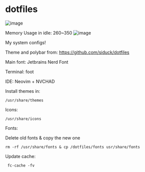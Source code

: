 # dotfiles

![image](https://user-images.githubusercontent.com/48987652/163693224-13b479ba-43b4-4d56-bc81-7c2e01719b23.png)

Memory Usage in idle: 260~350
![image](https://user-images.githubusercontent.com/48987652/163693269-ab660607-3262-4526-9e02-eeea5a8ddd0d.png)


My system configs!

Theme and polybar from: https://github.com/siduck/dotfiles

Main font: Jetbrains Nerd Font

Terminal: foot

IDE: Neovim + NVCHAD

Install themes in:

    /usr/share/themes

Icons:

    /usr/share/icons

Fonts:

Delete old fonts & copy the new one

    rm -rf /usr/share/fonts & cp /dotfiles/fonts usr/share/fonts


Update cache:

     fc-cache -fv
